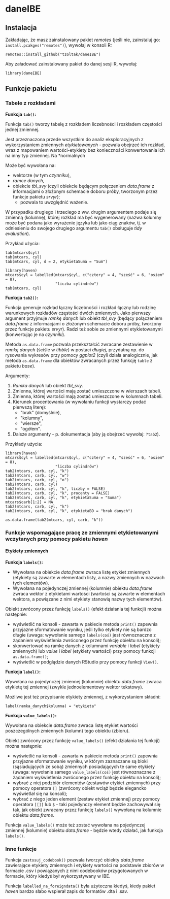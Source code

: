 # daneIBE

## Instalacja

Zakładając, że masz zainstalowany pakiet *remotes* (jeśli nie, zainstaluj go: `install.pcakges("remotes")`), wywołaj w konsoli R:

```{r}
remotes::install_github("tzoltak/daneIBE")
```

Aby załadować zainstalowany pakiet do danej sesji R, wywołaj:

```{r}
library(daneIBE)
```

## Funkcje pakietu

### Tabele z rozkładami

**Funkcja `tab()`:**

Funkcja `tab()` tworzy tabelę z rozkładem liczebności i rozkładem częstości jednej zmiennej. 

Jest przeznaczona przede wszystkim do analiz eksploracyjnych z wykorzystaniem zmiennych *etykietowanych* - pozwala obejrzeć ich rozkład, wraz z mapowaniem wartości-etykiety bez konieczności konwertowania ich na inny typ zmiennej. Na *normalnych

Może być wywołana na:

- wektorze (w tym *czynniku*),
- *ramce danych*,
- obiekcie *tbl_svy* (czyli obiekcie będącym połączeniem *data.frame* z informacjami o złożonym schemacie doboru próby, tworzonym przez funkcje pakietu *srvyr*);
  - pozwala to uwzględnić ważenie.

W przypadku drugiego i trzeciego z ww. drugim argumentem podaje się zmienną (kolumnę), której rozkład ma być wygenerowany (nazwa kolumny może być podana jako wyrażenie języka lub jako ciąg znaków, tj. w odniesieniu do swojego drugiego argumentu `tab()` obsługuje *tidy evaluation*).

Przykład użycia:

```{r}
tab(mtcars$cyl)
tab(mtcars, cyl)
tab(mtcars, cyl, d = 2, etykietaSuma = "Sum")

library(haven)
mtcars$cyl = labelled(mtcars$cyl, c("cztery" = 4, "sześć" = 6, "osiem" = 8),
                      "liczba cylindrów")
tab(mtcars, cyl)
```

**Funkcja `tab2()`:**

Funkcja generuje rozkład łączny liczebności i rozkład łączny lub rodzinę warunkowych rozkładów częstości dwóch zmiennych. Jako pierwszy argument przyjmuje *ramkę danych* lub obiekt *tbl_svy* (będący połączeniem *data.frame* z informacjami o złożonym schemacie doboru próby, tworzony przez funkcje pakietu *srvyr*). Radzi też sobie ze zmiennymi etykietowanymi (konwertując je na *czynniki*).

Metoda `as.data.frame` pozwala przekształcić zwracane zestawienie w *ramkę danych* (ściśle w *tibble*) w postaci *długiej*, przydatną np. do rysowania wykresów przy pomocy *ggplot2* (czyli działa analogicznie, jak metoda `as.data.frame` dla obiektów zwracanych przez funkcję `table` z pakietu *base*).

Argumenty:

1. *Ramka danych* lub obiekt *tbl_svy*.
2. Zmienna, której wartości mają zostać umieszczone w wierszach tabeli.
3. Zmienna, której wartości mają zostać umieszczone w kolumnach tabeli.
4. Kierunek procentowania (w wywołaniu funkcji wystarczy podać pierwszą literę):
   - "brak" (domyślnie),
   - "kolumny",
   - "wiersze",
   - "ogółem".
5. Dalsze argumenty - p. dokumentacja (aby ją obejrzeć wywołaj: `?tab2`).

Przykłady użycia:

```{r}
library(haven)
mtcars$cyl = labelled(mtcars$cyl, c("cztery" = 4, "sześć" = 6, "osiem" = 8),
                      "liczba cylindrów")
tab2(mtcars, carb, cyl, "k")
tab2(mtcars, carb, cyl, "w")
tab2(mtcars, carb, cyl, "o")
tab2(mtcars, carb, cyl)
tab2(mtcars, carb, cyl, "k", liczby = FALSE)
tab2(mtcars, carb, cyl, "k", procenty = FALSE)
tab2(mtcars, carb, cyl, "k", etykietaSuma = "Suma")
mtcars$carb[1:2] = NA
tab2(mtcars, carb, cyl, "k")
tab2(mtcars, carb, cyl, "k", etykietaBD = "brak danych")

as.data.frame(tab2(mtcars, cyl, carb, "k"))
```

### Funkcje wspomagające pracę ze zmiennymi etykietowanymi wczytanych przy pomocy pakietu *haven*

#### Etykiety zmiennych

**Funkcja `labels()`:**

- Wywołana na obiekcie *data.frame* zwraca listę etykiet zmiennych (etykiety są zawarte w elementach listy, a nazwy zmiennych w nazwach tych elementów).
- Wywołana na pojedynczej zmiennej (kolumnie) obiektu *data.frame* zwraca wektor z etykietami wartości (wartości są zawarte w elementach wektora, a powiązane z nimi etykiety stanowią nazwy tych elementów).

Obiekt zwrócony przez funkcję `labels()` (efekt działania tej funkcji) można następnie:
  
- wyświetlić na konsoli - zawarta w pakiecie metoda `print()` zapewnia przyjazne sformatowanie wyniku, jeśli tylko etykiety nie są bardzo długie (uwaga: wywołanie samego `labels(coś)` jest równoznaczne z żądaniem wyświetlenia zwróconego przez funkcję obiektu na konsoli);
- skonwertować na ramkę danych z kolumnami *variable* i *label* (etykiety zmiennych) lub *value* i *label* (etykiety wartości) przy pomocy funkcji `as.data.frame()`;
- wyświetlić w podglądzie danych RStudio przy pomocy funkcji `View()`.

**Funkcja `label()`:**

Wywołana na pojedynczej zmiennej (kolumnie) obiektu *data.frame* zwraca etykietę tej zmiennej (zwykle jednoelementowy wektor tekstowy).

Możliwe jest też przypisanie etykiety zmiennej, z wykorzystaniem składni:

```{r}
label(ramka_danych$kolumna) = "etykieta"
```

**Funkcja `value_labels()`:**

Wywołana na obiekcie *data.frame* zwraca listę etykiet wartości poszczególnych zmiennych (kolumn) tego obiektu (zbioru).

Obiekt zwrócony przez funkcję `value_labels()` (efekt działania tej funkcji) można następnie:
  
- wyświetlić na konsoli - zawarta w pakiecie metoda `print()` zapewnia przyjazne sformatowanie wyniku, w którym zaznaczane są bloki (sąsiadujących ze sobą) zmiennych posiadających te same etykiety (uwaga: wywołanie samego `value_labels(coś)` jest równoznaczne z żądaniem wyświetlenia zwróconego przez funkcję obiektu na konsoli);
- wybrać z niej podzbiór elementów (zestawów etykiet zmiennych) przy pomocy operatora `[]` (zwrócony obiekt wciąż będzie elegancko wyświetlał się na konsoli);
- wybrać z niego jeden element (zestaw etykiet zmiennej) przy pomocy operatora `[[]]` lub `$` - taki pojedynczy element będzie zachowywał się tak, jak obiekt zwracany przez funkcję `labels()` wywołaną na kolumnie obiektu *data.frame*.

Funkcja `value_labels()` może też zostać wywołana na pojedynczej zmiennej (kolumnie) obiektu *data.frame* - będzie wtedy działać, jak funkcja `labels()`.

### Inne funkcje

Funkcja `zastosuj_codebook()` pozwala tworzyć obiekty *data.frame* zawierające etykiety zmiennych i etykiety wartości na podstawie zbiorów w formacie .csv i powiązanych z nimi codebooków przygotowanych w formacie, który kiedyś był wykorzystywany w IBE.

Funkcja `labelled_na_foreigndata()` była użyteczna kiedyś, kiedy pakiet *haven* bardzo słabo wspierał zapis do formatów .dta i .sav.
